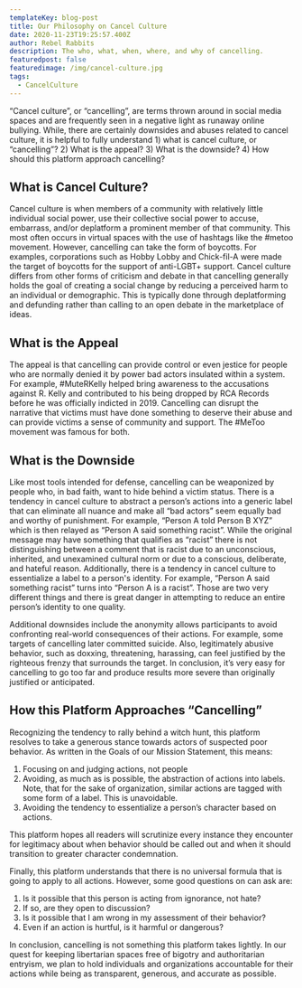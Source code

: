 ```yaml
---
templateKey: blog-post
title: Our Philosophy on Cancel Culture
date: 2020-11-23T19:25:57.400Z
author: Rebel Rabbits
description: The who, what, when, where, and why of cancelling.
featuredpost: false
featuredimage: /img/cancel-culture.jpg
tags:
  - CancelCulture
---
```

“Cancel culture”, or “cancelling”, are terms thrown around in social media spaces and are frequently seen in a negative light as runaway online bullying. While, there are certainly downsides and abuses related to cancel culture, it is helpful to fully understand 1) what is cancel culture, or “cancelling”? 2) What is the appeal? 3) What is the downside? 4) How should this platform approach cancelling?

## What is Cancel Culture?

Cancel culture is when members of a community with relatively little individual social power, use their collective social power to accuse, embarrass, and/or deplatform a prominent member of that community. This most often occurs in virtual spaces with the use of hashtags like the #metoo movement. However, cancelling can take the form of boycotts. For examples, corporations such as Hobby Lobby and Chick-fil-A were made the target of boycotts for the support of anti-LGBT+ support. Cancel culture differs from other forms of criticism and debate in that cancelling generally holds the goal of creating a social change by reducing a perceived harm to an individual or demographic. This is typically done through deplatforming and defunding rather than calling to an open debate in the marketplace of ideas.

## What is the Appeal

The appeal is that cancelling can provide control or even jestice for people who are normally denied it by power bad actors insulated within a system. For example, #MuteRKelly helped bring awareness to the accusations against R. Kelly and contributed to his being dropped by RCA Records before he was officially indicted in 2019. Cancelling can disrupt the narrative that victims must have done something to deserve their abuse and can provide victims a sense of community and support. The #MeToo movement was famous for both.

## What is the Downside

Like most tools intended for defense, cancelling can be weaponized by people who, in bad faith, want to hide behind a victim status. There is a tendency in cancel culture to abstract a person’s actions into a generic label that can eliminate all nuance and make all “bad actors” seem equally bad and worthy of punishment. For example, “Person A told Person B XYZ” which is then relayed as “Person A said something racist”. While the original message may have something that qualifies as “racist” there is not distinguishing between a comment that is racist due to an unconscious, inherited, and unexamined cultural norm or due to a conscious, deliberate, and hateful reason. Additionally, there is a tendency in cancel culture to essentialize a label to a person's identity. For example, “Person A said something racist” turns into “Person A is a racist”. Those are two very different things and there is great danger in attempting to reduce an entire person’s identity to one quality.

Additional downsides include the anonymity allows participants to avoid confronting real-world consequences of their actions. For example, some targets of cancelling later committed suicide. Also, legitimately abusive behavior, such as doxxing, threatening, harassing, can feel justified by the righteous frenzy that surrounds the target. In conclusion, it’s very easy for cancelling to go too far and produce results more severe than originally justified or anticipated.

## How this Platform Approaches “Cancelling”

Recognizing the tendency to rally behind a witch hunt, this platform resolves to take a generous stance towards actors of suspected poor behavior. As written in the Goals of our Mission Statement, this means:

1. Focusing on and judging actions, not people
2. Avoiding, as much as is possible, the abstraction of actions into labels. Note, that for the sake of organization, similar actions are tagged with some form of a label. This is unavoidable.
3. Avoiding the tendency to essentialize a person’s character based on actions.

This platform hopes all readers will scrutinize every instance they encounter for legitimacy about when behavior should be called out and when it should transition to greater character condemnation.

Finally, this platform understands that there is no universal formula that is going to apply to all actions. However, some good questions on can ask are:

1. Is it possible that this person is acting from ignorance, not hate?
2. If so, are they open to discussion?
3. Is it possible that I am wrong in my assessment of their behavior?
4. Even if an action is hurtful, is it harmful or dangerous?

In conclusion, cancelling is not something this platform takes lightly. In our quest for keeping libertarian spaces free of bigotry and authoritarian entryism, we plan to hold individuals and organizations accountable for their actions while being as transparent, generous, and accurate as possible.